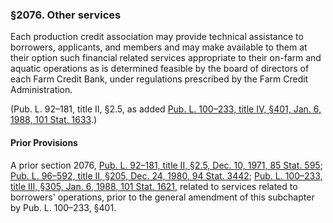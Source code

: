### §2076. Other services ###

Each production credit association may provide technical assistance to borrowers, applicants, and members and may make available to them at their option such financial related services appropriate to their on-farm and aquatic operations as is determined feasible by the board of directors of each Farm Credit Bank, under regulations prescribed by the Farm Credit Administration.

(Pub. L. 92–181, title II, §2.5, as added [Pub. L. 100–233, title IV, §401, Jan. 6, 1988, 101 Stat. 1633](/statviewer.htm?volume=101&page=1633).)

#### Prior Provisions ####

A prior section 2076, [Pub. L. 92–181, title II, §2.5, Dec. 10, 1971, 85 Stat. 595](/statviewer.htm?volume=85&page=595); [Pub. L. 96–592, title II, §205, Dec. 24, 1980, 94 Stat. 3442](/statviewer.htm?volume=94&page=3442); [Pub. L. 100–233, title III, §305, Jan. 6, 1988, 101 Stat. 1621](/statviewer.htm?volume=101&page=1621), related to services related to borrowers' operations, prior to the general amendment of this subchapter by Pub. L. 100–233, §401.